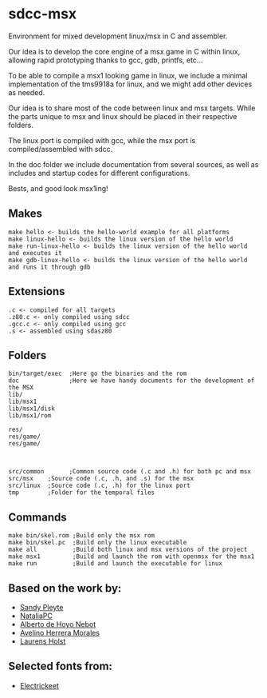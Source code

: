 # sdcc-msx

Environment for mixed development linux/msx in C and assembler.

Our idea is to develop the core engine of a msx game in C within linux, allowing rapid prototyping thanks to gcc, gdb, printfs, etc...

To be able to compile a msx1 looking game in linux, we include a minimal implementation of the tms9918a for linux, and we might add other devices as needed.

Our idea is to share most of the code between linux and msx targets.
While the parts unique to msx and linux should be placed in their respective folders.

The linux port is compiled with gcc, while the msx port is compiled/assembled with sdcc. 

In the doc folder we include documentation from several sources, as well as includes and startup codes for different configurations.

Bests, and good look msx1ing!


## Makes
```
make hello <- builds the hello-world example for all platforms
make linux-hello <- builds the linux version of the hello world
make run-linux-hello <- builds the linux version of the hello world and executes it
make gdb-linux-hello <- builds the linux version of the hello world and runs it through gdb
```

## Extensions
```
.c <- compiled for all targets
.z80.c <- only compiled using sdcc
.gcc.c <- only compiled using gcc
.s <- assembled using sdasz80
```


## Folders
```
bin/target/exec  ;Here go the binaries and the rom
doc              ;Here we have handy documents for the development of the MSX
lib/       
lib/msx1
lib/msx1/disk
lib/msx1/rom     

res/
res/game/
res/game/



src/common       ;Common source code (.c and .h) for both pc and msx
src/msx    ;Source code (.c, .h, and .s) for the msx
src/linux  ;Source code (.c, .h) for the linux port
tmp        ;Folder for the temporal files
```

## Commands
```
make bin/skel.rom ;Build only the msx rom
make bin/skel.pc  ;Build only the linux executable
make all          ;Build both linux and msx versions of the project
make msx1         ;Build and launch the rom with openmsx for the msx1
make run          ;Build and launch the executable for linux
```

## Based on the work by:
- [Sandy Pleyte](https://github.com/sndpl/skeleton-sdcc-msx)
- [NataliaPC](https://github.com/nataliapc/template-sdcc-msx)
- [Alberto de Hoyo Nebot](http://albertodehoyonebot.blogspot.com.es/p/how-to-create-msx-roms-with-sdcc.html])
- [Avelino Herrera Morales](http://msx.atlantes.org/index_en.html])
- [Laurens Holst](http://map.grauw.nl/)

## Selected fonts from:
- [Electrickeet](http://electrickeet.com/line-itfont.html)
